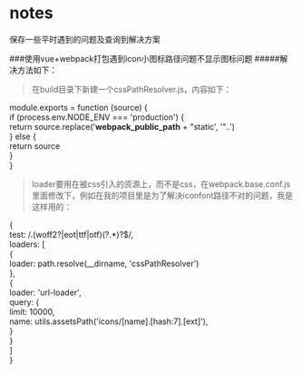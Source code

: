# notes
保存一些平时遇到的问题及查询到解决方案

###使用vue+webpack打包遇到icon小图标路径问题不显示图标问题
#####解决方法如下：
>在build目录下新建一个cssPathResolver.js，内容如下：

module.exports = function (source) {  
  if (process.env.NODE_ENV === 'production') {    
    return source.replace('__webpack_public_path__ + "static', '"..')  
  } else {  
    return source  
  }  
}   

>loader要用在被css引入的资源上，而不是css，在webpack.base.conf.js里面修改下，例如在我的项目里是为了解决iconfont路径不对的问题，我是这样用的：

{  
  test: /\.(woff2?|eot|ttf|otf)(\?.*)?$/,  
  loaders: [  
  {  
      loader: path.resolve(__dirname, 'cssPathResolver')  
    },  
    {  
      loader: 'url-loader',  
      query: {  
        limit: 10000,  
        name: utils.assetsPath('icons/[name].[hash:7].[ext]'),  
      }  
    }  
  ]  
}  
